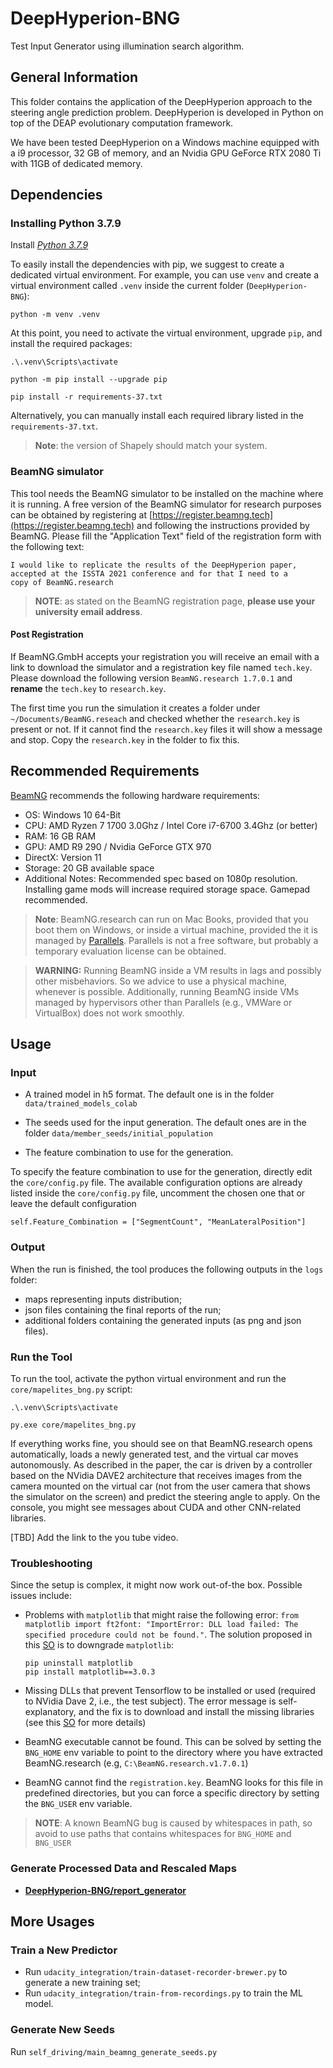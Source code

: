 # DeepHyperion-BNG

Test Input Generator using illumination search algorithm.

## General Information ##
This folder contains the application of the DeepHyperion approach to the steering angle prediction problem.
DeepHyperion is developed in Python on top of the DEAP evolutionary computation framework. 

We have been tested DeepHyperion on a Windows machine equipped with a i9 processor, 32 GB of memory, and an Nvidia GPU GeForce RTX 2080 Ti with 11GB of dedicated memory.

## Dependencies ##

### Installing Python 3.7.9 ###

Install [_Python 3.7.9_](https://www.python.org/ftp/python/3.7.9/python-3.7.9-amd64.exe)

To easily install the dependencies with pip, we suggest to create a dedicated virtual environment. For example, you can use `venv` and create a virtual environment called `.venv` inside the current folder (`DeepHyperion-BNG`):

```python -m venv .venv```

At this point, you need to activate the virtual environment, upgrade `pip`, and install the required packages:

``` 
.\.venv\Scripts\activate

python -m pip install --upgrade pip

pip install -r requirements-37.txt
```

Alternatively, you can manually install each required library listed in the `requirements-37.txt`.

> **Note**: the version of Shapely should match your system.


### BeamNG simulator ###

This tool needs the BeamNG simulator to be installed on the machine where it is running. 
A free version of the BeamNG simulator for research purposes can be obtained by registering at [https://register.beamng.tech](https://register.beamng.tech) and following the instructions provided by BeamNG. Please fill the "Application Text" field of the registration form with the following text:

```
I would like to replicate the results of the DeepHyperion paper, 
accepted at the ISSTA 2021 conference and for that I need to a
copy of BeamNG.research
```
> **NOTE**: as stated on the BeamNG registration page, **please use your university email address**. 

#### Post Registration
If BeamNG.GmbH accepts your registration you will receive an email with a link to download the simulator and a registration key file named `tech.key`.
Please download the following version `BeamNG.research 1.7.0.1` and **rename** the `tech.key` to `research.key`.

The first time you run the simulation it creates a folder under `~/Documents/BeamNG.reseach` and checked whether the `research.key` is present or not. If it cannot find the `research.key` files it will show a message and stop. Copy the `research.key` in the folder to fix this.

## Recommended Requirements ##

[BeamNG](https://wiki.beamng.com/Requirements) recommends the following hardware requirements:

* OS: Windows 10 64-Bit
* CPU: AMD Ryzen 7 1700 3.0Ghz / Intel Core i7-6700 3.4Ghz (or better)
* RAM: 16 GB RAM
* GPU: AMD R9 290 / Nvidia GeForce GTX 970
* DirectX: Version 11
* Storage: 20 GB available space
* Additional Notes: Recommended spec based on 1080p resolution. Installing game mods will increase required storage space. Gamepad recommended.

>**Note**: BeamNG.research can run on Mac Books, provided that you boot them on Windows, or inside a virtual machine, provided the it is managed by [Parallels](https://www.parallels.com/eu/). Parallels is not a free software, but probably a temporary evaluation license can be obtained. 

> **WARNING:** Running BeamNG inside a VM results in lags and possibly other misbehaviors. So we advice to use a physical machine, whenever is possible. Additionally, running BeamNG inside VMs managed by hypervisors other than Parallels (e.g., VMWare or VirtualBox) does not work smoothly.


## Usage ##

### Input ###

* A trained model in h5 format. The default one is in the folder `data/trained_models_colab`

* The seeds used for the input generation. The default ones are in the folder `data/member_seeds/initial_population`

* The feature combination to use for the generation. 

To specify the feature combination to use for the generation, directly edit the `core/config.py` file. The available configuration options are already listed inside the `core/config.py` file, uncomment the chosen one that or leave the default configuration

```
self.Feature_Combination = ["SegmentCount", "MeanLateralPosition"]
```

### Output ###

When the run is finished, the tool produces the following outputs in the `logs` folder:

* maps representing inputs distribution;
* json files containing the final reports of the run;
* additional folders containing the generated inputs (as png and json files).

### Run the Tool ###
To run the tool, activate the python virtual environment and run the `core/mapelites_bng.py` script:

```
.\.venv\Scripts\activate

py.exe core/mapelites_bng.py
```

If everything works fine, you should see on that BeamNG.research opens automatically, loads a newly generated test, and the virtual car moves autonomously. As described in the paper, the car is driven by a controller based on the NVidia DAVE2 architecture that receives images from the camera mounted on the virtual car (not from the user camera that shows the simulator on the screen) and predict the steering angle to apply. On the console, you might see messages about CUDA and other CNN-related libraries.

[TBD] Add the link to the you tube video.

### Troubleshooting

Since the setup is complex, it might now work out-of-the box. Possible issues include:

- Problems with `matplotlib` that might raise the following error: `from matplotlib import ft2font: "ImportError: DLL load failed: The specified procedure could not be found."`. The solution proposed in this [SO](https://stackoverflow.com/questions/24251102/from-matplotlib-import-ft2font-importerror-dll-load-failed-the-specified-pro
) is to downgrade `matplotlib`:
    
    ```
    pip uninstall matplotlib
    pip install matplotlib==3.0.3
    ```

- Missing DLLs that prevent Tensorflow to be installed or used (required to NVidia Dave 2, i.e., the test subject). The error message is self-explanatory, and the fix is to download and install the missing libraries (see this [SO](https://stackoverflow.com/questions/60157335/cant-pip-install-tensorflow-msvcp140-1-dll-missing) for more details)

- BeamNG executable cannot be found. This can be solved by setting the `BNG_HOME` env variable to point to the directory where you have extracted BeamNG.research (e.g, `C:\BeamNG.research.v1.7.0.1`)

- BeamNG cannot find the `registration.key`. BeamNG looks for this file in predefined directories, but you can force a specific directory by setting the `BNG_USER` env variable.

> **NOTE**: A known BeamNG bug is caused by whitespaces in path, so avoid to use paths that contains whitespaces for `BNG_HOME` and `BNG_USER`


### Generate Processed Data and Rescaled Maps ###

* [__DeepHyperion-BNG/report_generator__](./DeepHyperion-BNG/report_generator)


## More Usages ##

### Train a New Predictor ###

* Run `udacity_integration/train-dataset-recorder-brewer.py`  to generate a new training set;
* Run `udacity_integration/train-from-recordings.py`  to train the ML model.

### Generate New Seeds ###

Run `self_driving/main_beamng_generate_seeds.py`
